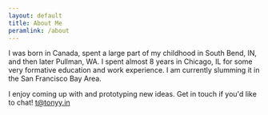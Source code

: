 ```yaml
---
layout: default
title: About Me
peramlink: /about
---
```


I was born in Canada, spent a large part of my childhood in South Bend, IN, and then later Pullman, WA. I spent almost 8 years in Chicago, IL for some very formative education and work experience. I am currently slumming it in the San Francisco Bay Area.

I enjoy coming up with and prototyping new ideas. Get in touch if you'd like to chat! <a href="mailto:t@tonyy.in">t@tonyy.in</a>
